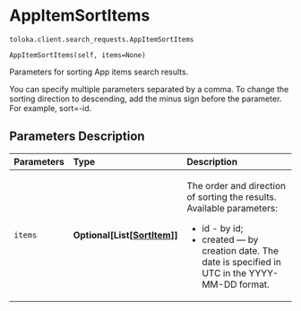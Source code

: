 # AppItemSortItems
`toloka.client.search_requests.AppItemSortItems`

```
AppItemSortItems(self, items=None)
```

Parameters for sorting App items search results.


You can specify multiple parameters separated by a comma. To change the sorting direction to descending, add the
minus sign before the parameter. For example, sort=-id.

## Parameters Description

| Parameters | Type | Description |
| :----------| :----| :-----------|
`items`|**Optional\[List\[[SortItem](toloka.client.search_requests.AppItemSortItems.SortItem.md)\]\]**|<p>The order and direction of sorting the results. Available parameters:<ul><li>id - by id;</li><li>created — by creation date. The date is specified in UTC in the YYYY-MM-DD format.</li></ul></p>
